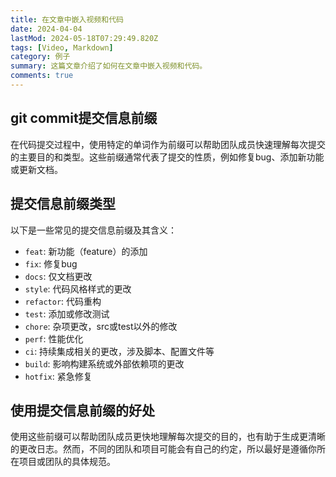```yaml
---
title: 在文章中嵌入视频和代码
date: 2024-04-04
lastMod: 2024-05-18T07:29:49.820Z
tags: [Video, Markdown]
category: 例子
summary: 这篇文章介绍了如何在文章中嵌入视频和代码。
comments: true
---
```


## git commit提交信息前缀

在代码提交过程中，使用特定的单词作为前缀可以帮助团队成员快速理解每次提交的主要目的和类型。这些前缀通常代表了提交的性质，例如修复bug、添加新功能或更新文档。

## 提交信息前缀类型

以下是一些常见的提交信息前缀及其含义：

- `feat`: 新功能（feature）的添加
- `fix`: 修复bug
- `docs`: 仅文档更改
- `style`: 代码风格样式的更改
- `refactor`: 代码重构
- `test`: 添加或修改测试
- `chore`: 杂项更改，src或test以外的修改
- `perf`: 性能优化
- `ci`: 持续集成相关的更改，涉及脚本、配置文件等
- `build`: 影响构建系统或外部依赖项的更改
- `hotfix`: 紧急修复

## 使用提交信息前缀的好处

使用这些前缀可以帮助团队成员更快地理解每次提交的目的，也有助于生成更清晰的更改日志。然而，不同的团队和项目可能会有自己的约定，所以最好是遵循你所在项目或团队的具体规范。
